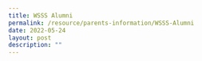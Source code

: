 ```yaml
---
title: WSSS Alumni
permalink: /resource/parents-information/WSSS-Alumni
date: 2022-05-24
layout: post
description: ""
---
```


